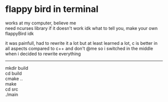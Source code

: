 # flappy bird in terminal

works at my computer, believe me <br />
need ncurses library if it doesn't work idk what to tell you, make your own flappyBird idk<br />

it was painfull, had to rewrite it a lot but at least learned a lot, c is better in all aspects compared to c++ and don't @me
so i switched in the middle when i decided to rewrite 
everything 
___
mkdir build <br />
cd build <br />
cmake ..<br />
make <br />
cd src<br />
./main<br />

